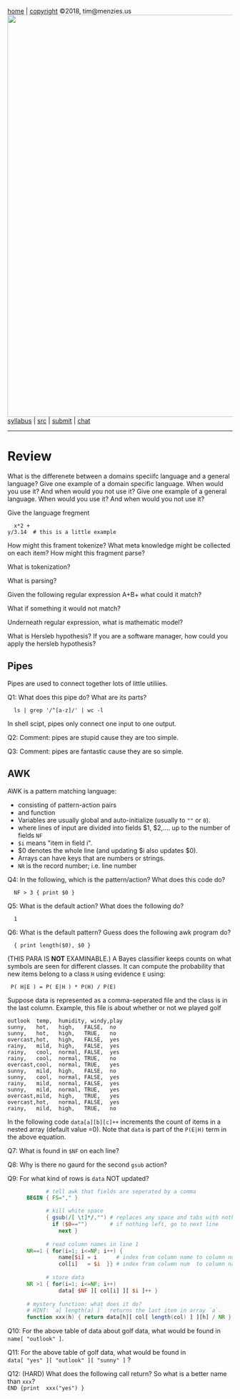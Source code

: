 [home](http://tiny.cc/plm18) |
[copyright](https://github.com/txt/plm18/blob/master/LICENSE.md) &copy;2018, tim&commat;menzies.us
<br>
[<img width=900 src="https://raw.githubusercontent.com/txt/plm18/master/img/banner.png">](http://tiny.cc/plm18)<br>
[syllabus](https://github.com/txt/plm18/blob/master/doc/syllabus.md) |
[src](https://github.com/txt/plm18/tree/master/src) |
[submit](http://tiny.cc/plm18give) |
[chat](https://plm18.slack.com/)


______



# Review

What is the differenete between a domains speciifc language and a general language?
Give one example of a domain specific language. When would you use it? And when would you not use it?
Give one example of a general language. When would you use it? And when would you not use it?

Give the language fregment

      x*2 +     
	y/3.14  # this is a little example


How might this frament tokenize? What meta knowledge might be collected on each item?
How might this fragment parse?


What is tokenization?

What is parsing?

Given the following regular expression 
     A+B+
what could it match?

What if something it would not match?

Underneath regular expression, what is mathematic model?

What is Hersleb hypothesis? If you are a software manager, how could you apply the hersleb hypothesis?


## Pipes

Pipes are used to connect together lots of little utiliies. 

Q1: What does this pipe do? What are its parts?

      ls | grep '/^[a-z]/' | wc -l

In shell scipt, pipes only connect one input to one output.

Q2: Comment: pipes are stupid cause they are too simple.

Q3: Comment: pipes are fantastic cause they are so simple.

## AWK

AWK is a pattern matching language:

- consisting of pattern-action pairs
- and function
- Variables are usually global and auto-initialize (usually to `""` or `0`).
- where lines of input are divided into fields $1, $2,.... up to the number of fields `NF` 
- `$i` means "item in field i". 
- $0 denotes the whole line (and updating $i also updates $0).
- Arrays can have keys that are numbers or strings.
- `NR` is the record number; i.e. line number

Q4: In the following, which is the pattern/action? What does this code do?

      NF > 3 { print $0 }

Q5: What is the default action? What does the following do?

      1 

Q6: What is the default pattern? Guess does the following awk program do?

      { print length($0), $0 } 

(THIS PARA IS **NOT** EXAMINABLE.)
A Bayes classifier keeps counts on what symbols are seen for different classes. 
It can compute the probability that new items belong to a class `H` using evidence `E` using:

     P( H|E ) = P( E|H ) * P(H) / P(E) 

Suppose data is represented as a comma-seperated file and the class is in the last column. Example, this file is about whether or not we played golf
    
```
outlook	 temp,	humidity, windy,play
sunny,	 hot,	high,	FALSE,	no
sunny,	 hot,	high,	TRUE,	no
overcast,hot,	high,	FALSE,	yes
rainy,	 mild,	high,	FALSE,	yes
rainy,	 cool,	normal,	FALSE,	yes
rainy,	 cool,	normal,	TRUE,	no
overcast,cool,	normal,	TRUE,	yes
sunny,	 mild,	high,	FALSE,	no
sunny,	 cool,	normal,	FALSE,	yes
rainy,	 mild,	normal,	FALSE,	yes
sunny,	 mild,	normal,	TRUE,	yes
overcast,mild,	high,	TRUE,	yes
overcast,hot,	normal,	FALSE,	yes
rainy,	 mild,	high,	TRUE,	no
```

In the following code `data[a][b][c]++` increments the count of items in  a nested array (default value =0).
Note that `data` is part of the `P(E|H)` term in the above equation.


Q7:  What is found in `$NF` on each line?

Q8: Why is there no gaurd for the second  `gsub` action?

Q9: For what kind of rows is `data` NOT updated?

```awk
            # tell awk that fields are seperated by a comma
      BEGIN { FS="," }

            # kill white space
            { gsub(/[ \t]*/,"") # replaces any space and tabs with nothing
              if ($0=="")       # if nothing left, go to next line
	            next }
      
            # read column names in line 1
      NR==1 { for(i=1; i<=NF; i++) { 
                name[$i] = i      # index from column name to column num
                col[i]   = $i  }} # index from column num  to column name
      
            # store data
      NR >1 { for(i=1; i<=NF; i++)
                data[ $NF ][ col[i] ][ $i ]++ }
    
      # mystery function: what does it do?
      # HINT: `a[ length(a) ]`  returns the last item in array `a`.
      function xxx(h) { return data[h][ col[ length(col) ] ][h] / NR }
```

Q10:  For the above table of data about golf data, what would be found in    
  `name[ "outlook" ]`.

Q11: For the above table of golf data, what would be found in     
  `data[ "yes" ][ "outlook" ][ "sunny" ]` ?

Q12: (HARD) What does the following call return? So what is a better name than `xxx`?    
  `END {print  xxx("yes") }`




